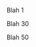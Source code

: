 Blah 1


<script>
		/**
		* Function that tracks a click on an outbound link in Analytics.
		* This function takes a valid URL string as an argument, and uses that URL string
		* as the event label. Setting the transport method to 'beacon' lets the hit be sent
		* using 'navigator.sendBeacon' in browser that support it.
		*/
		var trackOutboundLink = function(url) {
		   ga('send', 'event', 'outbound', 'click', url, {
			 'transport': 'beacon',
			 'hitCallback': function(){document.location = url;}
		   });
		}
</script>



Blah 30


<script>
	  (function(i,s,o,g,r,a,m){i['GoogleAnalyticsObject']=r;i[r]=i[r]||function(){
	  (i[r].q=i[r].q||[]).push(arguments)},i[r].l=1*new Date();a=s.createElement(o),
	  m=s.getElementsByTagName(o)[0];a.async=1;a.src=g;m.parentNode.insertBefore(a,m)
	  })(window,document,'script','https://www.google-analytics.com/analytics.js','ga');

	  ga('create', 'UA-92527687-3', 'auto');
	  ga('send', 'pageview');

</script>
  

  
  


Blah 50
